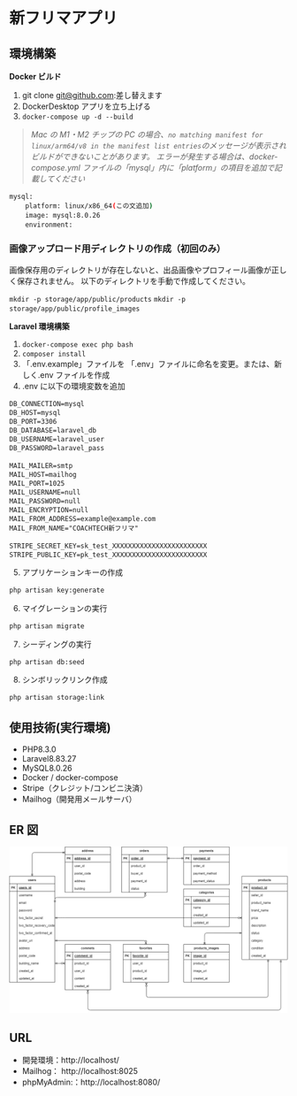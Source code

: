 # 新フリマアプリ

## 環境構築

**Docker ビルド**

1. git clone git@github.com:差し替えます
2. DockerDesktop アプリを立ち上げる
3. `docker-compose up -d --build`

> _Mac の M1・M2 チップの PC の場合、`no matching manifest for linux/arm64/v8 in the manifest list entries`のメッセージが表示されビルドができないことがあります。
> エラーが発生する場合は、docker-compose.yml ファイルの「mysql」内に「platform」の項目を追加で記載してください_

```bash
mysql:
    platform: linux/x86_64(この文追加)
    image: mysql:8.0.26
    environment:
```

### 画像アップロード用ディレクトリの作成（初回のみ）

画像保存用のディレクトリが存在しないと、出品画像やプロフィール画像が正しく保存されません。
以下のディレクトリを手動で作成してください。

`mkdir -p storage/app/public/products`
`mkdir -p storage/app/public/profile_images`

**Laravel 環境構築**

1. `docker-compose exec php bash`
2. `composer install`
3. 「.env.example」ファイルを 「.env」ファイルに命名を変更。または、新しく.env ファイルを作成
4. .env に以下の環境変数を追加

```text
DB_CONNECTION=mysql
DB_HOST=mysql
DB_PORT=3306
DB_DATABASE=laravel_db
DB_USERNAME=laravel_user
DB_PASSWORD=laravel_pass

MAIL_MAILER=smtp
MAIL_HOST=mailhog
MAIL_PORT=1025
MAIL_USERNAME=null
MAIL_PASSWORD=null
MAIL_ENCRYPTION=null
MAIL_FROM_ADDRESS=example@example.com
MAIL_FROM_NAME="COACHTECH新フリマ"

STRIPE_SECRET_KEY=sk_test_XXXXXXXXXXXXXXXXXXXXXXXX
STRIPE_PUBLIC_KEY=pk_test_XXXXXXXXXXXXXXXXXXXXXXXX
```

5. アプリケーションキーの作成

```bash
php artisan key:generate
```

6. マイグレーションの実行

```bash
php artisan migrate
```

7. シーディングの実行

```bash
php artisan db:seed
```

8. シンボリックリンク作成

```bash
php artisan storage:link
```

## 使用技術(実行環境)

- PHP8.3.0
- Laravel8.83.27
- MySQL8.0.26
- Docker / docker-compose
- Stripe（クレジット/コンビニ決済）
- Mailhog（開発用メールサーバ）

## ER 図

![alt](er.drawio.png)

## URL

- 開発環境：http://localhost/
- Mailhog： http://localhost:8025
- phpMyAdmin:：http://localhost:8080/
